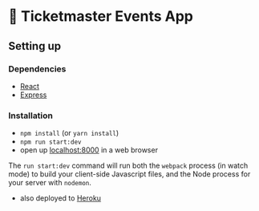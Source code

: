 # 🎥 Ticketmaster Events App

## Setting up

### Dependencies

* [React](https://reactjs.org)
* [Express](https://expressjs.com)

### Installation

* `npm install` (or `yarn install`)
* `npm run start:dev`
* open up [localhost:8000](http://localhost:8000) in a web browser

The `run start:dev` command will run both the `webpack` process (in watch mode) to build your client-side Javascript files, and the Node process for your server with `nodemon`.

* also deployed to [Heroku](https://btam-ticketmaster-app.herokuapp.com)